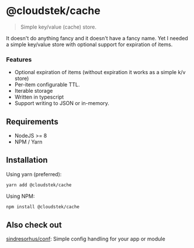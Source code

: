 # @cloudstek/cache
> Simple key/value (cache) store.

It doesn't do anything fancy and it doesn't have a fancy name. Yet I needed a simple key/value store with optional support for expiration of items.

### Features

* Optional expiration of items (without expiration it works as a simple k/v store)
* Per-item configurable TTL.
* Iterable storage
* Written in typescript
* Support writing to JSON or in-memory.

## Requirements

* NodeJS >= 8
* NPM / Yarn

## Installation

Using yarn (preferred):

```sh
yarn add @cloudstek/cache
```

Using NPM:

```sh
npm install @cloudstek/cache
```

## Also check out

 [sindresorhus/conf](https://github.com/sindresorhus/conf): Simple config handling for your app or module